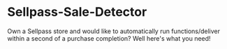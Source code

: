 # Sellpass-Sale-Detector
Own a Sellpass store and would like to automatically run functions/deliver within a second of a purchase completion? Well here's what you need!
